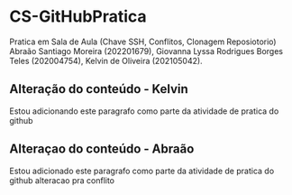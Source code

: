 # CS-GitHubPratica
Pratica em Sala de Aula (Chave SSH, Conflitos, Clonagem Reposiotorio)
Abraão Santiago Moreira (202201679), Giovanna Lyssa Rodrigues Borges Teles (202004754), Kelvin de Oliveira (202105042).

## Alteração do conteúdo - Kelvin

Estou adicionando este paragrafo como parte da atividade de pratica do github

## Alteraçao do conteúdo - Abraão 

Estou adicionado este paragrafo como parte da atividade de pratica do github 
alteracao pra conflito 


